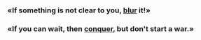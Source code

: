 ### «If something is not clear to you, [blur](https://github.com/notanhour/denoise/blob/main/blur.ipynb) it!»
### «If you can wait, then [conquer](https://github.com/notanhour/denoise/blob/main/conquer.ipynb), but don't start a war.»
